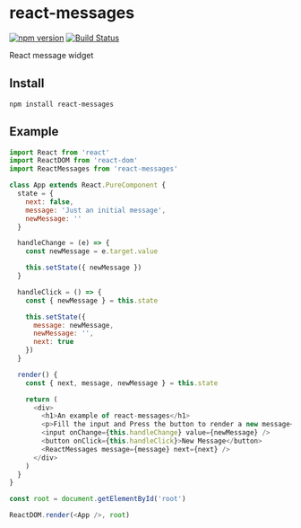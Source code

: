# react-messages
[![npm version](https://badge.fury.io/js/react-messages.svg)](https://badge.fury.io/js/react-messages)
[![Build Status](https://travis-ci.org/txiverke/react-messages.svg?branch=master)](https://travis-ci.org/txiverke/react-messages)

React message widget

## Install

`npm install react-messages`

## Example
```js
import React from 'react'
import ReactDOM from 'react-dom'
import ReactMessages from 'react-messages'

class App extends React.PureComponent {
  state = {
    next: false,
    message: 'Just an initial message',
    newMessage: ''
  }

  handleChange = (e) => {
    const newMessage = e.target.value

    this.setState({ newMessage })
  }

  handleClick = () => {
    const { newMessage } = this.state

    this.setState({
      message: newMessage,
      newMessage: '',
      next: true
    })
  }

  render() {
    const { next, message, newMessage } = this.state

    return (
      <div>
        <h1>An example of react-messages</h1>
        <p>Fill the input and Press the button to render a new message</p>
        <input onChange={this.handleChange} value={newMessage} />
        <button onClick={this.handleClick}>New Message</button>
        <ReactMessages message={message} next={next} />
      </div>
    )
  }
}

const root = document.getElementById('root')

ReactDOM.render(<App />, root)
```

